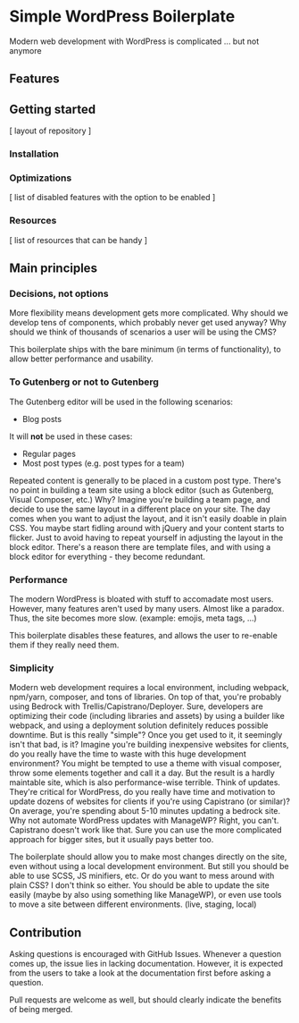 # Simple WordPress Boilerplate
Modern web development with WordPress is complicated ... but not anymore

## Features

## Getting started

[ layout of repository ]

### Installation

### Optimizations

[ list of disabled features with the option to be enabled ]

### Resources

[ list of resources that can be handy ]

## Main principles

### Decisions, not options

More flexibility means development gets more complicated. Why should we develop tens of components, which probably never get used anyway? Why should we think of thousands of scenarios a user will be using the CMS?

This boilerplate ships with the bare minimum (in terms of functionality), to allow better performance and usability.

### To Gutenberg or not to Gutenberg

The Gutenberg editor will be used in the following scenarios:

- Blog posts

It will **not** be used in these cases:

- Regular pages
- Most post types (e.g. post types for a team)

Repeated content is generally to be placed in a custom post type. There's no point in building a team site using a block editor (such as Gutenberg, Visual Composer, etc.)
Why? Imagine you're building a team page, and decide to use the same layout in a different place on your site. The day comes when you want to adjust the layout, and it isn't easily doable in plain CSS. You maybe start fidling around with jQuery and your content starts to flicker. Just to avoid having to repeat yourself in adjusting the layout in the block editor. There's a reason there are template files, and with using a block editor for everything - they become redundant.

### Performance

The modern WordPress is bloated with stuff to accomadate most users. However, many features aren't used by many users. Almost like a paradox. Thus, the site becomes more slow. (example: emojis, meta tags, ...)

This boilerplate disables these features, and allows the user to re-enable them if they really need them.

### Simplicity

Modern web development requires a local environment, including webpack, npm/yarn, composer, and tons of libraries. On top of that, you're probably using Bedrock with Trellis/Capistrano/Deployer. Sure, developers are optimizing their code (including libraries and assets) by using a builder like webpack, and using a deployment solution definitely reduces possible downtime. But is this really "simple"? Once you get used to it, it seemingly isn't that bad, is it? Imagine you're building inexpensive websites for clients, do you really have the time to waste with this huge development environment? You might be tempted to use a theme with visual composer, throw some elements together and call it a day. But the result is a hardly maintable site, which is also performance-wise terrible.
Think of updates. They're critical for WordPress, do you really have time and motivation to update dozens of websites for clients if you're using Capistrano (or similar)? On average, you're spending about 5-10 minutes updating a bedrock site. Why not automate WordPress updates with ManageWP? Right, you can't. Capistrano doesn't work like that.
Sure you can use the more complicated approach for bigger sites, but it usually pays better too.

The boilerplate should allow you to make most changes directly on the site, even without using a local development environment. But still you should be able to use SCSS, JS minifiers, etc. Or do you want to mess around with plain CSS? I don't think so either. You should be able to update the site easily (maybe by also using something like ManageWP), or even use tools to move a site between different environments. (live, staging, local)

## Contribution

Asking questions is encouraged with GitHub Issues. Whenever a question comes up, the issue lies in lacking documentation. However, it is expected from the users to take a look at the documentation first before asking a question.

Pull requests are welcome as well, but should clearly indicate the benefits of being merged.
